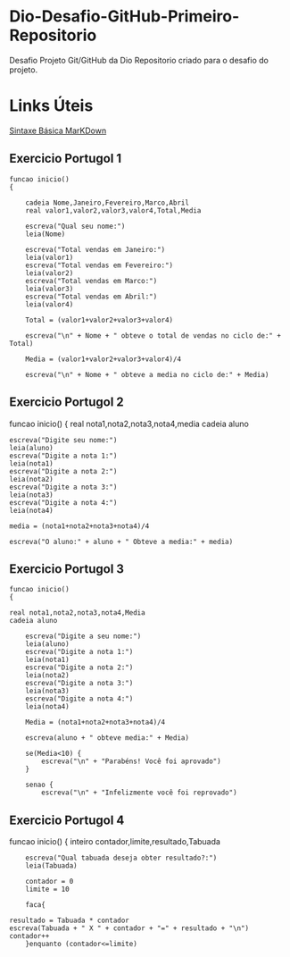 # Dio-Desafio-GitHub-Primeiro-Repositorio
Desafio Projeto Git/GitHub da Dio
Repositorio criado para o desafio do projeto.
# Links Úteis
[Sintaxe Básica MarKDown](https://www.markdownguide.org/getting-started/)

## Exercicio Portugol 1 

	funcao inicio()
	{

		cadeia Nome,Janeiro,Fevereiro,Marco,Abril
		real valor1,valor2,valor3,valor4,Total,Media
		
		escreva("Qual seu nome:")
		leia(Nome)
		
		escreva("Total vendas em Janeiro:")
		leia(valor1)
		escreva("Total vendas em Fevereiro:")
		leia(valor2)
		escreva("Total vendas em Marco:")
		leia(valor3)
		escreva("Total vendas em Abril:")
		leia(valor4)

		Total = (valor1+valor2+valor3+valor4)

		escreva("\n" + Nome + " obteve o total de vendas no ciclo de:" + Total)

		Media = (valor1+valor2+valor3+valor4)/4 

		escreva("\n" + Nome + " obteve a media no ciclo de:" + Media)
		
## Exercicio Portugol 2

funcao inicio()
	{
	real nota1,nota2,nota3,nota4,media
	cadeia aluno

	escreva("Digite seu nome:")
	leia(aluno)
	escreva("Digite a nota 1:")
	leia(nota1)
	escreva("Digite a nota 2:")
	leia(nota2)
	escreva("Digite a nota 3:")
	leia(nota3)
	escreva("Digite a nota 4:")
	leia(nota4)

	media = (nota1+nota2+nota3+nota4)/4

	escreva("O aluno:" + aluno + " Obteve a media:" + media)
	
## Exercicio Portugol 3
	
	funcao inicio()
	{

	real nota1,nota2,nota3,nota4,Media
	cadeia aluno
	
		escreva("Digite a seu nome:")
		leia(aluno)
		escreva("Digite a nota 1:")
		leia(nota1)
		escreva("Digite a nota 2:")
		leia(nota2)
		escreva("Digite a nota 3:")
		leia(nota3)
		escreva("Digite a nota 4:")
		leia(nota4)

		Media = (nota1+nota2+nota3+nota4)/4

		escreva(aluno + " obteve media:" + Media)

		se(Media<10) {
			escreva("\n" + "Parabéns! Você foi aprovado")
		}

		senao {
			escreva("\n" + "Infelizmente você foi reprovado")
			
## Exercicio Portugol 4

funcao inicio()
	{
		inteiro contador,limite,resultado,Tabuada

		escreva("Qual tabuada deseja obter resultado?:")
		leia(Tabuada)

		contador = 0
		limite = 10

		faca{

	resultado = Tabuada * contador
	escreva(Tabuada + " X " + contador + "=" + resultado + "\n")
	contador++
		}enquanto (contador<=limite)
